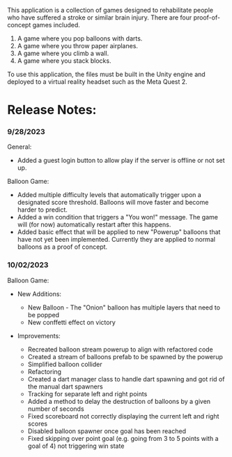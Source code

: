 This application is a collection of games designed to rehabilitate people who have suffered a stroke or similar brain injury.
There are four proof-of-concept games included.
1. A game where you pop balloons with darts.
2. A game where you throw paper airplanes.
3. A game where you climb a wall.
4. A game where you stack blocks.

To use this application, the files must be built in the Unity engine and deployed to a virtual reality headset such as the Meta Quest 2.


# Release Notes:

### 9/28/2023

General:
* Added a guest login button to allow play if the server is offline or not set up.

Balloon Game:
  * Added multiple difficulty levels that automatically trigger upon a designated score threshold. Balloons will move faster and become harder to predict.
  * Added a win condition that triggers a "You won!" message. The game will (for now) automatically restart after this happens.
  * Added basic effect that will be applied to new "Powerup" balloons that have not yet been implemented. Currently they are applied to normal balloons as a proof of concept.




### 10/02/2023
Balloon Game:
  * New Additions:
      * New Balloon - The "Onion" balloon has multiple layers that need to be popped
      * New conffetti effect on victory

 
  * Improvements:
      * Recreated balloon stream powerup to align with refactored code
      * Created a stream of balloons prefab to be spawned by the powerup
      * Simplified balloon collider
      * Refactoring
      * Created a dart manager class to handle dart spawning and got rid of the manual dart spawners
      * Tracking for separate left and right points
      * Added a method to delay the destruction of balloons by a given number of seconds
      * Fixed scoreboard not correctly displaying the current left and right scores
      * Disabled balloon spawner once goal has been reached
      * Fixed skipping over point goal (e.g. going from 3 to 5 points with a goal of 4) not triggering win state
